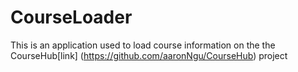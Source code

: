 # CourseLoader
This is an application used to load course information on the the CourseHub[link] (https://github.com/aaronNgu/CourseHub) project 
